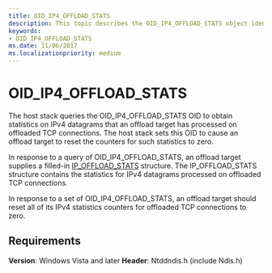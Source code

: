 ```yaml
---
title: OID_IP4_OFFLOAD_STATS
description: This topic describes the OID_IP4_OFFLOAD_STATS object identifier (OID).
keywords:
- OID_IP4_OFFLOAD_STATS
ms.date: 11/06/2017
ms.localizationpriority: medium
---
```


# OID_IP4_OFFLOAD_STATS

The host stack queries the OID_IP4_OFFLOAD_STATS OID to obtain statistics on IPv4 datagrams that an offload target has processed on offloaded TCP connections. The host stack sets this OID to cause an offload target to reset the counters for such statistics to zero.

In response to a query of OID_IP4_OFFLOAD_STATS, an offload target supplies a filled-in [IP_OFFLOAD_STATS](/windows-hardware/drivers/ddi/ndischimney/ns-ndischimney-_ip_offload_stats) structure. The IP_OFFLOAD_STATS structure contains the statistics for IPv4 datagrams processed on offloaded TCP connections.

In response to a set of OID_IP4_OFFLOAD_STATS, an offload target should reset all of its IPv4 statistics counters for offloaded TCP connections to zero.

## Requirements

**Version**: Windows Vista and later
**Header**: Ntddndis.h (include Ndis.h)
